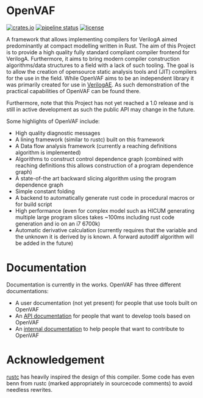 # OpenVAF

[![crates.io](https://img.shields.io/crates/v/open_vaf)](https://crates.io/crates/open_vaf)
[![pipeline status](https://gitlab.com/DSPOM/OpenVAF/badges/master/pipeline.svg)](https://gitlab.com/DSPOM/OpenVAF/-/commits/master)
[![license](https://img.shields.io/badge/license-GPL%203.0-brightgreen)](https://gitlab.com/DSPOM/OpenVAF/-/blob/master/LICENSE)

A framework that allows implementing compilers for VerilogA aimed predominantly at compact modelling written in Rust.
The aim of this Project is to provide a high quality fully standard compliant compiler frontend for VerilogA.
Furthermore, it aims to bring modern compiler construction algorithms/data structures to a field with a lack of such tooling.
The goal is to allow the creation of opensource static analysis tools and (JIT) compilers for the use in the field.
While OpenVAF aims to be an independent library it was primarily created for use in [VerilogAE](https://dspom.gitlab.io/verilogae/). 
As such demonstration of the practical capabilities of OpenVAF can be found there.

Furthermore, note that this Project has not yet reached a 1.0 release and is still in active development as such the public API may change in the future.

Some highlights of OpenVAF include:

* High quality diagnostic messages
* A lining framework (similar to rustc) built on this framework
* A Data flow analysis framework (currently a reaching definitions algorithm is implemented)
* Algorithms to construct control dependence graph (combined with reaching definitions this allows construction of a program dependence graph)
* A state-of-the art backward slicing algorithm using the program dependence graph
* Simple constant folding 
* A backend to automatically generate rust code in procedural macros or for build script
* High performance (even for complex model such as HICUM generating multiple large program slices takes ~100ms including rust code generation and io on an i7 6700k)
* Automatic derivative calculation (currently requires that the variable and the unknown it is derived by is known. A forward autodiff algorithm will be added in the future)

# Documentation

Documentation is currently in the works. OpenVAF has three different documentations:

* A user documentation (not yet present) for people that use tools built on OpenVAF
* An [API documentation](https://dspom.gitlab.io/OpenVAF/api_doc/open_vaf/index.html) for people that want to develop tools based on OpenVAF
* An [internal documentation](https://dspom.gitlab.io/OpenVAF/dev_doc/open_vaf/index.html) to help people that want to contribute to OpenVAF

# Acknowledgement

[rustc](https://github.com/rust-lang/rust/) has heavily inspired the design of this compiler. Some code has even benn from rustc (marked appropriately in sourcecode comments) to avoid needless rewrites.
